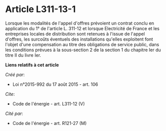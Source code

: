 # Article L311-13-1

Lorsque les modalités de l'appel d'offres prévoient un contrat conclu en application du 1° de l'article L. 311-12 et lorsque
Electricité de France et les entreprises locales de distribution sont retenues à l'issue de l'appel d'offres, les surcoûts
éventuels des installations qu'elles exploitent font l'objet d'une compensation au titre des obligations de service public,
dans les conditions prévues à la sous-section 2 de la section 1 du chapitre Ier du titre II du livre Ier.

**Liens relatifs à cet article**

_Créé par_:

  - Loi n°2015-992 du 17 août 2015 - art. 106

_Cite_:

  - Code de l'énergie - art. L311-12 (V)

_Cité par_:

  - Code de l'énergie - art. R121-27 (M)
